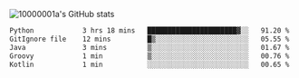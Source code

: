 ![10000001a's GitHub stats](https://github-readme-stats.vercel.app/api?username=10000001a&show_icons=true&theme=onedark&count_private=true)

<!-- [![Top Langs](https://github-readme-stats.vercel.app/api/top-langs/?username=10000001a&layout=compact&theme=onedark&langs_count=5)](https://github.com/anuraghazra/github-readme-stats) -->
<!--
**10000001a/10000001a** is a ✨ _special_ ✨ repository because its `README.md` (this file) appears on your GitHub profile.

Here are some ideas to get you started:

- 🔭 I’m currently working on ...
- 🌱 I’m currently learning ...
- 👯 I’m looking to collaborate on ...
- 🤔 I’m looking for help with ...
- 💬 Ask me about ...
- 📫 How to reach me: ...
- 😄 Pronouns: ...
- ⚡ Fun fact: ...
-->

<!--START_SECTION:waka-->

```txt
Python            3 hrs 18 mins   ██████████████████████▓░░   91.20 %
GitIgnore file    12 mins         █▒░░░░░░░░░░░░░░░░░░░░░░░   05.55 %
Java              3 mins          ▒░░░░░░░░░░░░░░░░░░░░░░░░   01.67 %
Groovy            1 min           ▒░░░░░░░░░░░░░░░░░░░░░░░░   00.76 %
Kotlin            1 min           ░░░░░░░░░░░░░░░░░░░░░░░░░   00.65 %
```

<!--END_SECTION:waka-->
